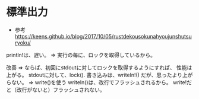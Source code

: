 # 標準出力
- 参考
 https://keens.github.io/blog/2017/10/05/rustdekousokunahyoujunshutsuryoku/

println!は、遅い。
⇒ 実行の毎に、ロックを取得しているから。

改善 ⇒ ならば、初回にstdoutに対してロックを取得するようにすれば、
性能は上がる。
stdoutに対して、lock().
書き込みは、writeln!()
だが、思ったより上がらない。
⇒ write()を使う
writeln()は、改行でフラッシュされるから。
write!だと（改行がないと）フラッシュされない。